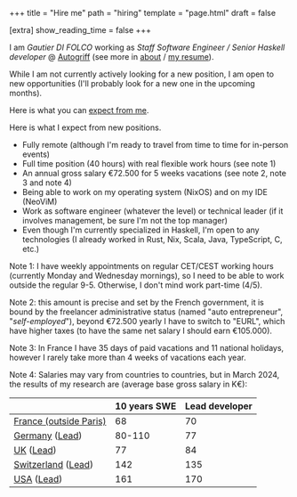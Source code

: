 +++
title = "Hire me"
path = "hiring"
template = "page.html"
draft = false

[extra]
show_reading_time = false
+++

I am *Gautier DI FOLCO* working as *Staff Software Engineer / Senior Haskell developer*
@ [Autogriff](https://github.com/Autogriff) (see more in [about](@/pages/about.md) /
[my resume](/DIFOLCOGautierCurriculumVitaeEnTech.pdf)).

While I am not currently actively looking for a new position, I am open to new
opportunities (I'll probably look for a new one in the upcoming months).

Here is what you can [expect from me](@/blog/2024-01-21_readme.md).

Here is what I expect from new positions.

* Fully remote (although I'm ready to travel from time to time for in-person events)
* Full time position (40 hours) with real flexible work hours (see note 1)
* An annual gross salary €72.500 for 5 weeks vacations (see note 2, note 3 and note 4)
* Being able to work on my operating system (NixOS) and on my IDE (NeoViM)
* Work as software engineer (whatever the level) or technical leader (if it involves management, be sure I'm not the top manager)
* Even though I'm currently specialized in Haskell, I'm open to any technologies (I already worked in Rust, Nix, Scala, Java, TypeScript, C, etc.)

Note 1: I have weekly appointments on regular CET/CEST working hours
(currently Monday and Wednesday mornings),
so I need to be able to work outside the regular 9-5.
Otherwise, I don't mind work part-time (4/5).

Note 2: this amount is precise and set by the French government, it is bound by
the freelancer administrative status (named "auto entrepreneur", "*self-employed*"),
beyond €72.500 yearly I have to switch to "EURL", which have higher taxes
(to have the same net salary I should earn €105.000).

Note 3: In France I have 35 days of paid vacations and 11 national holidays,
however I rarely take more than 4 weeks of vacations each year.

Note 4: Salaries may vary from countries to countries, but in March 2024,
the results of my research are (average base gross salary in K€):

|                                                                                                                                                                                                     | 10 years SWE | Lead developer |
|-----------------------------------------------------------------------------------------------------------------------------------------------------------------------------------------------------|--------------|----------------|
| [France (outside Paris)](https://datarecrutement.fr/actualites/metiers/le-salaire-du-full-stack-engineer/)                                                                                          | 68           | 70             |
| [Germany](https://www.levels.fyi/t/software-engineer/levels/senior/locations/germany) ([Lead](https://www.payscale.com/research/DE/Job=Lead_Software_Engineer/Salary))                              | 80-110       | 77             |
| [UK](https://www.glassdoor.com/Salaries/london-software-engineer-salary-SRCH_IL.0,6_IM1035_KO7,24.htm) ([Lead](https://www.glassdoor.co.uk/Salaries/lead-software-engineer-salary-SRCH_KO0,22.htm)) | 77           | 84             |
| [Switzerland](https://www.levels.fyi/t/software-engineer/locations/switzerland) ([Lead](https://www.glassdoor.com/Salaries/zurich-lead-software-engineer-salary-SRCH_IL.0,6_IM1144_KO7,29.htm))     | 142          | 135            |
| [USA](https://www.levels.fyi/t/software-engineer) ([Lead](https://www.glassdoor.com/Salaries/lead-software-engineer-salary-SRCH_KO0,22.htm))                                                        | 161          | 170            |
